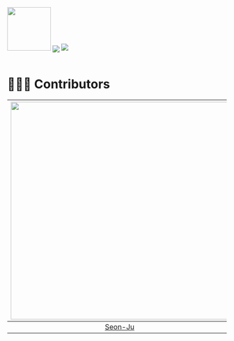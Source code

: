 <img src="https://user-images.githubusercontent.com/48851230/199776202-af93f9d2-0aa7-4858-98e9-d699f0158d20.png" width="100"/>
<img align="center" style="max-width: 100%;" src="https://user-images.githubusercontent.com/48851230/199778058-ab971f54-efa4-4297-83a0-4e6e7f404017.png" />
<a href="https://apps.apple.com/kr/app/%EA%B5%AC%EA%B5%AC%EC%A0%88%EC%A0%88/id1644992356" target="_blank"><img src="https://img.shields.io/badge/Download on the App Store-000000?style=flat-square&logo=Apple&logoColor=white" /></a><br><br>

# 👨‍👧‍👧 Contributors

| <img src="https://user-images.githubusercontent.com/48851230/199772130-219e1df7-5b8e-4b41-a8ce-1c05bc7513ca.png" width="500"> | <img src="https://user-images.githubusercontent.com/48851230/199772301-e89a48d8-d842-4824-b029-ed79fe2596ac.png" width="500"> | <img src="https://user-images.githubusercontent.com/48851230/199772442-63b9f5bd-4694-46da-badd-8562af0c11e4.png" width="500"> |
| :---------------------------------------------------------------------------------------------------------------------------: | :---------------------------------------------------------------------------------------------------------------------------: | :---------------------------------------------------------------------------------------------------------------------------: |
|                                         [Seon-Ju](https://github.com/Seon-Ju)                                         |                                          [SukWooJung](https://github.com/SukWooJung)                                          |                                         [hyun-seung](https://github.com/hyun-seung)                                         |

